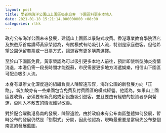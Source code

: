 ```yaml
---
layout: post
title: 學者稱海洋公園山上園區吸家庭客　下園區料更多本地人
date: 2021-01-18 15:21:14.000000000 +08:00
categories: rthk
---
```


政府公布海洋公園未來發展，建議山上園區以景點式收費。香港專業教育學院酒店及旅遊系首席講師黃家榮認為，有關模式有助吸引人流，特別是家庭遊客。但他希望公園保留套票或一日票方式，讓遊客有更多購票選擇。

至於山下園區免費，黃家榮認為可以吸引更多本地人前往，預計即使新型肺炎疫情消退，本港仍需一段長時間才能復蘇，市民需要更多地方消遣娛樂，相信山下園區可配合吸引人流。

本身有舉辦文化深度遊的組織負責人陳智遠形容，海洋公園的新發展方向「正路」，新加坡亦有一些樂園包含免費及付費園區的模式經營。他認為，如果山上園區要收費，必須要有新亮點或新設施吸引遊客，並且要由有經驗的投資者參與營運，否則入不敷支的情況難以改善。

對於配合躍動港島南的發展，陳智遠說，由於政府未有公布南區整體如何發展，暫時公布的發展仍然是「割裂式」分開，因此他認為，現時最重要是當局先公布整個南區的發展藍圖。

